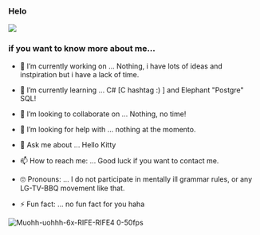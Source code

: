 ### Helo
![](https://media.tenor.com/PDZBrAetTUIAAAAi/r2d-reason2die-r2da-placerebuilder-gosinister-css-cool.gif)
### if you want to know more about me...

- 🔭 I’m currently working on ...   Nothing, i have lots of ideas and instpiration but i have a lack of time.

- 🌱 I’m currently learning ...    C# [C hashtag :) ] and Elephant "Postgre" SQL!

- 👯 I’m looking to collaborate on ...   Nothing, no time!

- 🤔 I’m looking for help with ...   nothing at the momento.

- 💬 Ask me about ...    Hello Kitty

- 📫 How to reach me: ...   Good luck if you want to contact me.

- 🙄 Pronouns: ...   I do not participate in mentally ill grammar rules, or any LG-TV-BBQ movement like that.

- ⚡ Fun fact: ...   no fun fact for you haha


![Muohh-uohhh-6x-RIFE-RIFE4 0-50fps](https://github.com/ShadowOfPripyat/ShadowOfPripyat/assets/73404930/5aaaad54-516b-40eb-9b44-116cbdf5bfe1) <!---
![fl-chan-my-beloved](https://github.com/ShadowOfPripyat/ShadowOfPripyat/assets/73404930/e6b5f329-28db-4dce-99e4-6e24d2334a66) --->
<!---
![side-to-side-RIFE](https://github.com/ShadowOfPripyat/ShadowOfPripyat/assets/73404930/3fc0c584-4bfa-4771-80ce-634ff0da1d9c) ![boingy](https://github.com/ShadowOfPripyat/ShadowOfPripyat/assets/73404930/04d30399-6b85-4495-a739-ba7edbb5c3a4) --->

<!--- Play the music, please. 

https://github.com/ShadowOfPripyat/ShadowOfPripyat/assets/73404930/82e9c59c-9f45-404c-8cdd-c347f95686ae

 [<img src="https://img.youtube.com/vi/<VIDEO ID>/maxresdefault.jpg" width="50%">](https://youtu.be/<VIDEO ID>)
(its muted by default)

![keisuke-atakahashi](https://github.com/ShadowOfPripyat/ShadowOfPripyat/assets/73404930/72db6419-4e59-41d6-a664-96d6b695c320) --->
